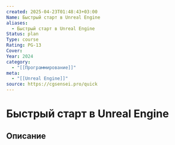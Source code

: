 ```yaml
---
created: 2025-04-23T01:48:43+03:00
Name: Быстрый старт в Unreal Engine
aliases:
  - Быстрый старт в Unreal Engine
Status: plan
Type: course
Rating: PG-13
Cover: 
Year: 2024
category:
  - "[[Программирование]]"
meta:
  - "[[Unreal Engine]]"
source: https://cgsensei.pro/quick
---
```


# Быстрый старт в Unreal Engine








## Описание


